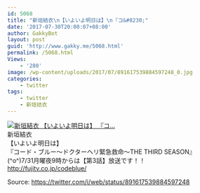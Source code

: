 ```yaml
---
id: 5068
title: "新垣結衣\n【いよいよ明日は】\n『コ&#8230;"
date: '2017-07-30T20:00:07+08:00'
author: GakkyBot
layout: post
guid: 'http://www.gakky.me/5068.html'
permalink: /5068.html
Views:
    - '280'
image: /wp-content/uploads/2017/07/891617539884597248_0.jpg
categories:
    - twitter
tags:
    - twitter
    - 新垣结衣
---
```


[![新垣結衣
【いよいよ明日は】
『コ...](http://www.yui-aragaki.org/wp-content/uploads/2017/07/891617539884597248_0.jpg)](http://www.yui-aragaki.org/wp-content/uploads/2017/07/891617539884597248_0.jpg)  
新垣結衣  
【いよいよ明日は】  
『コード・ブルー～ドクターヘリ緊急救命～THE THIRD SEASON』  
(^o^)7/31月曜夜9時からは【第3話】放送です！！  
http://fujitv.co.jp/codeblue/   
  
Source: <https://twitter.com/i/web/status/891617539884597248>